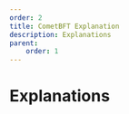 ```yaml
---
order: 2
title: CometBFT Explanation
description: Explanations
parent:
    order: 1
---
```


# Explanations
